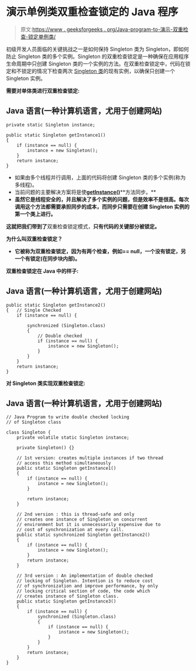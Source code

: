 # 演示单例类双重检查锁定的 Java 程序

> 原文:[https://www . geeksforgeeks . org/Java-program-to-演示-双重检查-锁定单例类/](https://www.geeksforgeeks.org/java-program-to-demonstrate-the-double-check-locking-for-singleton-class/)

初级开发人员面临的关键挑战之一是如何保持 Singleton 类为 Singleton，即如何防止 Singleton 类的多个实例。Singleton 的双重检查锁定是一种确保在应用程序生命周期中只创建 Singleton 类的一个实例的方法。在双重检查锁定中，代码在锁定和不锁定的情况下检查两次 [Singleton 类](https://www.geeksforgeeks.org/singleton-class-java/)的现有实例，以确保只创建一个 Singleton 实例。

**需要对单体类进行双重检查锁定:**

## Java 语言(一种计算机语言，尤用于创建网站)

```
private static Singleton instance;

public static Singleton getInstance1()
{
    if (instance == null) {
        instance = new Singleton();
    }
    return instance;
}
```

*   如果由多个线程并行调用，上面的代码将创建 Singleton 类的多个实例(称为多线程)。
*   当前问题的主要解决方案将是使[**getInstance()**](https://www.geeksforgeeks.org/java-signature-getinstance-method-with-examples/#:~:text=The%20getInstance()%20method%20of,with%20the%20most%20preferred%20Provider.)**方法同步。**
*   **虽然它是线程安全的，并且解决了多个实例的问题，但是效率不是很高。每次调用这个方法都需要承担同步的成本，而同步只需要在创建 Singleton 实例的第一个类上进行。**

**这就把我们带到了**双重检查锁定模式，**只有代码的关键部分被锁定。**

****为什么叫双重检查锁定？****

*   **它被称为双重检查锁定，因为有两个检查，例如== null，一个没有锁定，另一个有锁定(在同步块内部)。**

****双重检查锁定在 Java 中的样子:****

## **Java 语言(一种计算机语言，尤用于创建网站)**

```
public static Singleton getInstance2()
{   // Single Checked
    if (instance == null) { 

        synchronized (Singleton.class)
        { 
            // Double checked
            if (instance == null) { 
                instance = new Singleton();
            }
        }
    }
    return instance;
}
```

****对 Singleton 类实现双重检查锁定:****

## **Java 语言(一种计算机语言，尤用于创建网站)**

```
// Java Program to write double checked locking 
// of Singleton class

class Singleton {
    private volatile static Singleton instance;

    private Singleton() {}

    // 1st version: creates multiple instances if two thread
    // access this method simultaneously
    public static Singleton getInstance1()
    {
        if (instance == null) {
            instance = new Singleton();
        }

        return instance;
    }

    // 2nd version : this is thread-safe and only
    // creates one instance of Singleton on concurrent
    // environment but it is unnecessarily expensive due to
    // cost of synchronization at every call.
    public static synchronized Singleton getInstance2()
    {
        if (instance == null) {
            instance = new Singleton();
        }
        return instance;
    }

    // 3rd version : An implementation of double checked
    // locking of Singleton. Intention is to reduce cost
    // of synchronization and improve performance, by only
    // locking critical section of code, the code which
    // creates instance of Singleton class.
    public static Singleton getInstance3()
    {
        if (instance == null) {
            synchronized (Singleton.class)
            {
                if (instance == null) {
                    instance = new Singleton();
                }
            }
        }
        return instance;
    }
}
```